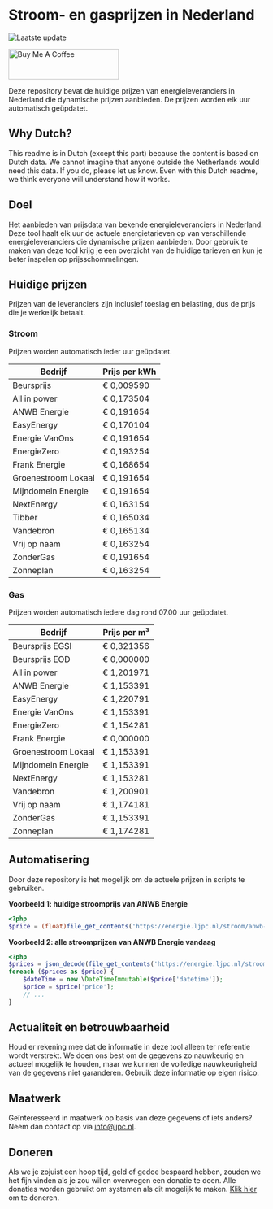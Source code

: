 # Stroom- en gasprijzen in Nederland

![Laatste update](https://img.shields.io/badge/laatste%20update-2024--07--06%2021%3A00%20CET-brightgreen)

<a href="https://www.buymeacoffee.com/Lars-" target="_blank"><img src="https://cdn.buymeacoffee.com/buttons/v2/default-orange.png" alt="Buy Me A Coffee" height="60" style="height: 60px !important;width: 217px !important;" ></a>

Deze repository bevat de huidige prijzen van energieleveranciers in Nederland die dynamische prijzen aanbieden. De prijzen worden elk uur automatisch geüpdatet.

## Why Dutch?

This readme is in Dutch (except this part) because the content is based on Dutch data. We cannot imagine that anyone outside the Netherlands would need this data. If you do, please let us know. Even with this Dutch readme, we think
everyone will understand how it works.

## Doel

Het aanbieden van prijsdata van bekende energieleveranciers in Nederland. Deze tool haalt elk uur de actuele energietarieven op van verschillende energieleveranciers die dynamische prijzen aanbieden. Door gebruik te maken van deze tool
krijg je een overzicht van de huidige tarieven en kun je beter inspelen op prijsschommelingen.

## Huidige prijzen

Prijzen van de leveranciers zijn inclusief toeslag en belasting, dus de prijs die je werkelijk betaalt.

### Stroom

Prijzen worden automatisch ieder uur geüpdatet.

 Bedrijf | Prijs per kWh 
---------|---------------
Beursprijs | € 0,009590
All in power | € 0,173504
ANWB Energie | € 0,191654
EasyEnergy | € 0,170104
Energie VanOns | € 0,191654
EnergieZero | € 0,193254
Frank Energie | € 0,168654
Groenestroom Lokaal | € 0,191654
Mijndomein Energie | € 0,191654
NextEnergy | € 0,163154
Tibber | € 0,165034
Vandebron | € 0,165134
Vrij op naam | € 0,163254
ZonderGas | € 0,191654
Zonneplan | € 0,163254


### Gas

Prijzen worden automatisch iedere dag rond 07.00 uur geüpdatet.

 Bedrijf | Prijs per m³ 
---------|--------------
Beursprijs EGSI | € 0,321356
Beursprijs EOD | € 0,000000
All in power | € 1,201971
ANWB Energie | € 1,153391
EasyEnergy | € 1,220791
Energie VanOns | € 1,153391
EnergieZero | € 1,154281
Frank Energie | € 0,000000
Groenestroom Lokaal | € 1,153391
Mijndomein Energie | € 1,153391
NextEnergy | € 1,153281
Vandebron | € 1,200901
Vrij op naam | € 1,174181
ZonderGas | € 1,153391
Zonneplan | € 1,174281


## Automatisering

Door deze repository is het mogelijk om de actuele prijzen in scripts te gebruiken.

**Voorbeeld 1: huidige stroomprijs van ANWB Energie**

```php
<?php
$price = (float)file_get_contents('https://energie.ljpc.nl/stroom/anwb-energie-nu.txt');

```

**Voorbeeld 2: alle stroomprijzen van ANWB Energie vandaag**

```php
<?php
$prices = json_decode(file_get_contents('https://energie.ljpc.nl/stroom/all-in-power-vandaag.json'),true);
foreach ($prices as $price) {
    $dateTime = new \DateTimeImmutable($price['datetime']);
    $price = $price['price'];
    // ...
}
```

## Actualiteit en betrouwbaarheid

Houd er rekening mee dat de informatie in deze tool alleen ter referentie wordt verstrekt. We doen ons best om de gegevens zo nauwkeurig en actueel mogelijk te houden, maar we kunnen de volledige nauwkeurigheid van de gegevens niet
garanderen. Gebruik deze informatie op eigen risico.

## Maatwerk

Geïnteresseerd in maatwerk op basis van deze gegevens of iets anders? Neem dan contact op
via [info@ljpc.nl](mailto:info@ljpc.nl?subject=Energie%20prijzen).

## Doneren

Als we je zojuist een hoop tijd, geld of gedoe bespaard hebben, zouden we het fijn vinden als je zou willen overwegen een
donatie te doen. Alle donaties worden gebruikt om systemen als dit mogelijk te
maken. [Klik hier](https://www.buymeacoffee.com/Lars-) om te doneren.
